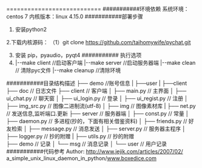 
===========================
###########环境依赖
系统环境：centos 7
内核版本：linux 4.15.0
###########部署步骤
1. 安装python2

2.下载内核源码：
    （1）git clone https://github.com/taihomywife/pychat.git

3. 安装 pip，pyaudio，pyqt4 
########### 执行选项
1. |--make client //启动客户端
   |--make server //启动服务器端
   |--make clean // 清除pyc文件
   |--make cleanup //清除环境

###########目录结构描述
├── demo               //账号信息
|   ├──user
|   ├──client      
├── doc                // 日志文件
├── client                     // 客户端
│   ├── main.py                // 主界面
│   ├── ui_chat.py             // 聊天窗
│   ├── ui_login.py            // 登录
│   ├── ui_regist.py           // 注册
│   ├── img_src.py             // 图像二进制流(utf-8)
│   ├── img                    // 图像素材库 
|   ├── net.py                 // 发送信息,监听端口.更新 
├── server                     // 服务器端
│   ├── const.py               // 常量
│   ├── daemon.py              // 多进程(抄的，下面有相关借鉴资料)
│   ├── friends.py             // 好友检索
│   ├── message.py             // 消息发送
│   ├── server.py              // 服务器主程序
│   ├── logger.py              // 抄的附赠 
|   ├── utils.py               // 抄的附赠  
├── demo                    // 记录
│   └── msg                 // 消息记录
│   └── user                // 用户记录
###########代码参考
Author:         http://www.jejik.com/articles/2007/02/
                        a_simple_unix_linux_daemon_in_python/www.boxedice.com